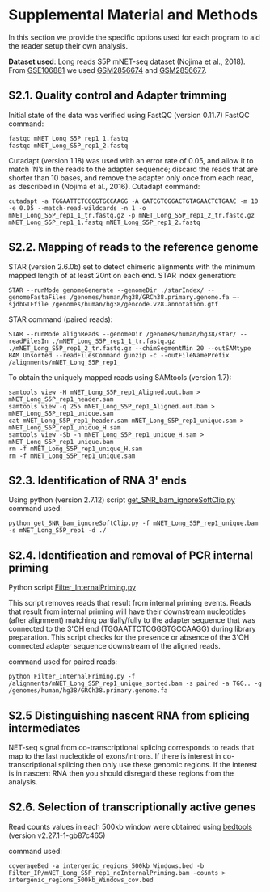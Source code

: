 # Supplemental Material and Methods

In this section we provide the specific options used for each program to aid the reader setup their own analysis.

**Dataset used**: Long reads S5P mNET-seq dataset (Nojima et al., 2018). From [GSE106881](https://www.ncbi.nlm.nih.gov/geo/query/acc.cgi?acc=GSE106881) we used [GSM2856674](https://www.ncbi.nlm.nih.gov/geo/query/acc.cgi?acc=GSM2856674) and [GSM2856677](https://www.ncbi.nlm.nih.gov/geo/query/acc.cgi?acc=GSM2856677).

## S2.1. Quality control and Adapter trimming
Initial state of the data was verified using FastQC (version 0.11.7)
FastQC command:
```
fastqc mNET_Long_S5P_rep1_1.fastq
fastqc mNET_Long_S5P_rep1_2.fastq
```

Cutadapt (version 1.18) was used with an error rate of 0.05, and allow it to match ‘N’s in the reads to the adapter sequence; discard the reads that are shorter than 10 bases, and remove the adapter only once from each read, as described in (Nojima et al., 2016).
Cutadapt command:
```
cutadapt -a TGGAATTCTCGGGTGCCAAGG -A GATCGTCGGACTGTAGAACTCTGAAC -m 10 -e 0.05 --match-read-wildcards -n 1 -o mNET_Long_S5P_rep1_1_tr.fastq.gz -p mNET_Long_S5P_rep1_2_tr.fastq.gz mNET_Long_S5P_rep1_1.fastq mNET_Long_S5P_rep1_2.fastq
```


## S2.2. Mapping of reads to the reference genome 
STAR (version 2.6.0b) set to detect chimeric alignments with the minimum mapped length of at least 20nt on each end.
STAR index generation:
```
STAR --runMode genomeGenerate --genomeDir ./starIndex/ --genomeFastaFiles /genomes/human/hg38/GRCh38.primary.genome.fa –-sjdbGTFfile /genomes/human/hg38/gencode.v28.annotation.gtf
```

STAR command (paired reads):
```
STAR --runMode alignReads --genomeDir /genomes/human/hg38/star/ --readFilesIn ./mNET_Long_S5P_rep1_1_tr.fastq.gz ./mNET_Long_S5P_rep1_2_tr.fastq.gz --chimSegmentMin 20 --outSAMtype BAM Unsorted --readFilesCommand gunzip -c --outFileNamePrefix /alignments/mNET_Long_S5P_rep1_
```
To obtain the uniquely mapped reads using SAMtools (version 1.7):
```
samtools view -H mNET_Long_S5P_rep1_Aligned.out.bam > mNET_Long_S5P_rep1_header.sam
samtools view -q 255 mNET_Long_S5P_rep1_Aligned.out.bam > mNET_Long_S5P_rep1_unique.sam
cat mNET_Long_S5P_rep1_header.sam mNET_Long_S5P_rep1_unique.sam > mNET_Long_S5P_rep1_unique_H.sam
samtools view -Sb -h mNET_Long_S5P_rep1_unique_H.sam > mNET_Long_S5P_rep1_unique.bam
rm -f mNET_Long_S5P_rep1_unique_H.sam
rm -f mNET_Long_S5P_rep1_unique.sam
```

## S2.3. Identification of RNA 3' ends
Using python (version 2.7.12) script [get_SNR_bam_ignoreSoftClip.py](https://github.com/kennyrebelo/mNET_snr)
command used:
```
python get_SNR_bam_ignoreSoftClip.py -f mNET_Long_S5P_rep1_unique.bam -s mNET_Long_S5P_rep1 -d ./
```


## S2.4. Identification and removal of PCR internal priming 
Python script [Filter_InternalPriming.py](https://github.com/kennyrebelo/Filtering_InternalPriming)

This script removes reads that result from internal priming events. Reads that result from internal priming will have their downstream
nucleotides (after alignment) matching partially/fully to the adapter sequence that was connected to the 3'OH end (TGGAATTCTCGGGTGCCAAGG) during library preparation.
This script checks for the presence or absence of the 3'OH connected adapter sequence downstream of the aligned reads.

command used for paired reads:
```
python Filter_InternalPriming.py -f /alignments/mNET_Long_S5P_rep1_unique_sorted.bam -s paired -a TGG.. -g /genomes/human/hg38/GRCh38.primary.genome.fa
```


## S2.5 Distinguishing nascent RNA from splicing intermediates
NET-seq signal from co-transcriptional splicing corresponds to reads that map to the last nucleotide of exons/introns. If there is interest in co-transcriptional splicing then only use these genomic regions. If the interest is in nascent RNA then you should disregard these regions from the analysis.


## S2.6. Selection of transcriptionally active genes
Read counts values in each 500kb window were obtained using [bedtools](https://bedtools.readthedocs.io/en/latest/index.html) (version  v2.27.1-1-gb87c465)

command used:
```
coverageBed -a intergenic_regions_500kb_Windows.bed -b Filter_IP/mNET_Long_S5P_rep1_noInternalPriming.bam -counts > intergenic_regions_500kb_Windows_cov.bed
```
